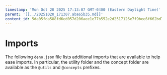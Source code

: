 ```yaml
---
timestamp: 'Mon Oct 20 2025 17:13:07 GMT-0400 (Eastern Daylight Time)'
parent: '[[../20251020_171307.aba65b35.md]]'
content_id: 5da05fda588fd6ed057d206aee1e77b552e2d2517126e7f9bee6f662bd7c0afe
---
```


# Imports

The following `deno.json` file lists additional imports that are available to help ease imports. In particular, the utility folder and the concept folder are available as the `@utils` and `@concepts` prefixes.
